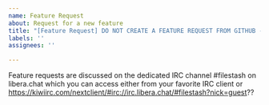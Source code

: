 ```yaml
---
name: Feature Request
about: Request for a new feature
title: "[Feature Request] DO NOT CREATE A FEATURE REQUEST FROM GITHUB - USE IRC INSTEAD"
labels: ''
assignees: ''

---
```


Feature requests are discussed on the dedicated IRC channel #filestash on libera.chat which you can access
either from your favorite IRC client or https://kiwiirc.com/nextclient/#irc://irc.libera.chat/#filestash?nick=guest??
